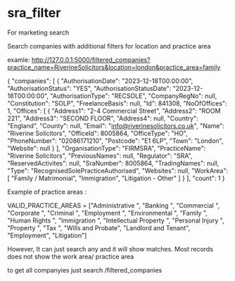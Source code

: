 # sra_filter
For marketing search


Search companies with additional filters for location and practice area

examle: 
http://127.0.0.1:5000/filtered_companies?practice_name=RiverineSolicitors&location=london&practice_area=family


{
  "companies": [
    {
      "AuthorisationDate": "2023-12-18T00:00:00",
      "AuthorisationStatus": "YES",
      "AuthorisationStatusDate": "2023-12-18T00:00:00",
      "AuthorisationType": "RECSOLE",
      "CompanyRegNo": null,
      "Constitution": "SOLP",
      "FreelanceBasis": null,
      "Id": 841308,
      "NoOfOffices": 1,
      "Offices": [
        {
          "Address1": "2-4 Commercial Street",
          "Address2": "ROOM 221",
          "Address3": "SECOND FLOOR",
          "Address4": null,
          "Country": "England",
          "County": null,
          "Email": "info@riverinesolicitors.co.uk",
          "Name": "Riverine Solicitors",
          "OfficeId": 8005864,
          "OfficeType": "HO",
          "PhoneNumber": "02086171210",
          "Postcode": "E1 6LP",
          "Town": "London",
          "Website": null
        }
      ],
      "OrganisationType": "FIRMSRA",
      "PracticeName": "Riverine Solicitors",
      "PreviousNames": null,
      "Regulator": "SRA",
      "ReservedActivites": null,
      "SraNumber": 8005864,
      "TradingNames": null,
      "Type": "RecognisedSolePracticeAuthorised",
      "Websites": null,
      "WorkArea": [
        "Family / Matrimonial",
        "Immigration",
        "Litigation - Other"
      ]
    }
  ],
  "count": 1
}



Example of practice areas : 

VALID_PRACTICE_AREAS = ["Administrative ", "Banking ", "Commercial ", "Corporate ",
                        "Criminal ", "Employment ", "Environmental ", "Family ",
                        "Human Rights ", "Immigration ", "Intellectual Property ",
                        "Personal Injury ", "Property ", "Tax ", "Wills and Probate", "Landlord and Tenant",
                        "Employment", "Litigation"]


However, It can just search any and it will show matches. Most records does not show the work area/ practice area


to get all companyies just search /filtered_companies
